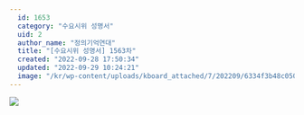 ```yaml
---
  id: 1653
  category: "수요시위 성명서"
  uid: 2
  author_name: "정의기억연대"
  title: "[수요시위 성명서] 1563차"
  created: "2022-09-28 17:50:34"
  updated: "2022-09-29 10:24:21"
  image: "/kr/wp-content/uploads/kboard_attached/7/202209/6334f3b48c0509666041.jpg"
---
```

![](/kr/wp-content/uploads/kboard_attached/7/202209/6334f3b48c0509666041.jpg)
